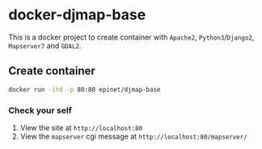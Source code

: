 # docker-djmap-base

This is a docker project to create container with `Apache2`, `Python3`/`Django2`, `Mapserver7` and `GDAL2`.

## Create container
```bash
docker run -itd -p 80:80 epinet/djmap-base
```

### Check your self
1. View the site at `http://localhost:80`
2. View the `mapserver` cgi message at `http://localhost:80/mapserver/`
